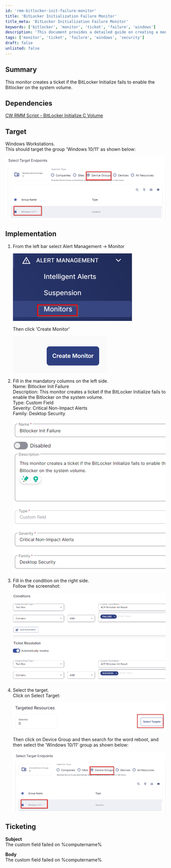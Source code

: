 ```yaml
---
id: 'rmm-bitlocker-init-failure-monitor'
title: 'BitLocker Initialization Failure Monitor'
title_meta: 'BitLocker Initialization Failure Monitor'
keywords: ['bitlocker', 'monitor', 'ticket', 'failure', 'windows']
description: 'This document provides a detailed guide on creating a monitor that generates a ticket when the BitLocker Initialization fails on the system volume for Windows workstations. It includes dependencies, implementation steps, and ticketing information.'
tags: ['monitor', 'ticket', 'failure', 'windows', 'security']
draft: false
unlisted: false
---
```

## Summary

This monitor creates a ticket if the BitLocker Initialize fails to enable the Bitlocker on the system volume.

## Dependencies

[CW RMM Script - BitLocker Initialize C Volume](https://proval.itglue.com/DOC-5078775-15829737)

## Target

Windows Workstations.  
This should target the group 'Windows 10/11' as shown below:

![Windows 10/11 Group](../../../static/img/BitLocker-Initialize-Failure-Detection/image_1.png)

## Implementation

1. From the left bar select Alert Management -> Monitor  
   
   ![Select Monitor](../../../static/img/BitLocker-Initialize-Failure-Detection/image_2.png)  
   
   Then click 'Create Monitor'  
   
   ![Create Monitor](../../../static/img/BitLocker-Initialize-Failure-Detection/image_3.png)

2. Fill in the mandatory columns on the left side.  
   Name: Bitlocker Init Failure  
   Description: This monitor creates a ticket if the BitLocker Initialize fails to enable the Bitlocker on the system volume.  
   Type: Custom Field  
   Severity: Critical Non-Impact Alerts  
   Family: Desktop Security  

   ![Mandatory Fields](../../../static/img/BitLocker-Initialize-Failure-Detection/image_4.png)

3. Fill in the condition on the right side.  
   Follow the screenshot:  
   
   ![Condition Screenshot](../../../static/img/BitLocker-Initialize-Failure-Detection/image_5.png)

4. Select the target.  
   Click on Select Target:  
   
   ![Select Target](../../../static/img/BitLocker-Initialize-Failure-Detection/image_6.png)  
   
   Then click on Device Group and then search for the word reboot, and then select the 'Windows 10/11' group as shown below:  
   
   ![Windows 10/11 Group Selection](../../../static/img/BitLocker-Initialize-Failure-Detection/image_1.png)

## Ticketing

**Subject**  
The custom field failed on %computername%

**Body**  
The custom field failed on %computername%



